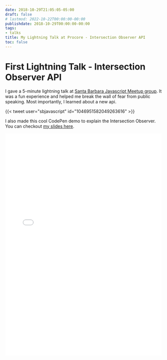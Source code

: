 ```yaml
---
date: 2018-10-29T21:05:05-05:00
draft: false
# lastmod: 2022-10-22T00:00:00-00:00
publishdate: 2018-10-29T00:00:00-00:00
tags:
- talks
title: My Lightning Talk at Procore - Intersection Observer API
toc: false
---
```


# First Lightning Talk - Intersection Observer API

I gave a 5-minute lightning talk at [Santa Barbara Javascript Meetup group](https://www.meetup.com/sbjavascript/). It was a fun experience and helped me break the wall of fear from public speaking. Most importantly, I learned about a new api.

{{< tweet user="sbjavascript" id="1046951582049263616" >}}

I also made this cool CodePen demo to explain the Intersection Observer. You can checkout [my slides here](http://slides.com/mohammadmohammad/intersection-observer).

<iframe height='716' scrolling='no' title='Interactive Demo of Intersection Observer API' src='//codepen.io/mhd1991/embed/vzMxmd/?height=716&theme-id=0&default-tab=result' frameborder='no' allowtransparency='true' allowfullscreen='true' style='width: 100%;'>See the Pen <a href='https://codepen.io/mhd1991/pen/vzMxmd/'>Interactive Demo of Intersection Observer API</a> by Mohammad Alahmadi (<a href='https://codepen.io/mhd1991'>@mhd1991</a>) on <a href='https://codepen.io'>CodePen</a>.
</iframe>
